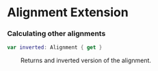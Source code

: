 #  Alignment Extension

### Calculating other alignments

```swift
var inverted: Alignment { get }
```

&nbsp;&nbsp;&nbsp;&nbsp;&nbsp;&nbsp;&nbsp;&nbsp;Returns and inverted version of the alignment.
